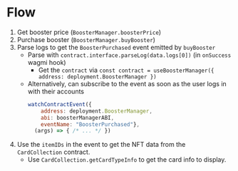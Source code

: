 # Flow

1. Get booster price (`BoosterManager.boosterPrice`)
2. Purchase booster (`BoosterManager.buyBooster`)
3. Parse logs to get the `BoosterPurchased` event emitted by `buyBooster`
   - Parse with `contract.interface.parseLog(data.logs[0])` (in `onSuccess` wagmi hook)
        - Get the `contract` via `const contract = useBoosterManager({ address: deployment.BoosterManager })`
   - Alternatively, can subscribe to the event as soon as the user logs in with their accounts
       ```javascript
       watchContractEvent({
           address: deployment.BoosterManager,
           abi: boosterManagerABI,
           eventName: "BoosterPurchased"},
         (args) => { /* ... */ })
       ```
4. Use the `itemIDs` in the event to get the NFT data from the `CardCollection` contract.
    - Use `CardCollection.getCardTypeInfo` to get the card info to display.